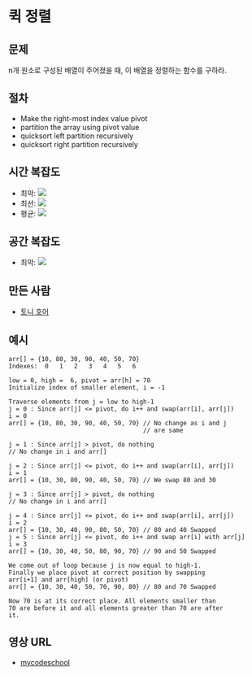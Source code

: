 # 퀵 정렬

## 문제

n개 원소로 구성된 배열이 주어졌을 때, 이 배열을 정렬하는 함수를 구하라.

## 절차

- Make the right-most index value pivot
- partition the array using pivot value
- quicksort left partition recursively
- quicksort right partition recursively

## 시간 복잡도

- 최악: <img src="https://render.githubusercontent.com/render/math?math=O(n^2)">
- 최선: <img src="https://render.githubusercontent.com/render/math?math=O(n \log n)">
- 평균: <img src="https://render.githubusercontent.com/render/math?math=O(n \log n)">

## 공간 복잡도

- 최악: <img src="https://render.githubusercontent.com/render/math?math=O(\log n)">

## 만든 사람

- [토니 호어](https://ko.wikipedia.org/wiki/%ED%86%A0%EB%8B%88_%ED%98%B8%EC%96%B4)

## 예시

```
arr[] = {10, 80, 30, 90, 40, 50, 70}
Indexes:  0   1   2   3   4   5   6

low = 0, high =  6, pivot = arr[h] = 70
Initialize index of smaller element, i = -1

Traverse elements from j = low to high-1
j = 0 : Since arr[j] <= pivot, do i++ and swap(arr[i], arr[j])
i = 0
arr[] = {10, 80, 30, 90, 40, 50, 70} // No change as i and j
                                     // are same

j = 1 : Since arr[j] > pivot, do nothing
// No change in i and arr[]

j = 2 : Since arr[j] <= pivot, do i++ and swap(arr[i], arr[j])
i = 1
arr[] = {10, 30, 80, 90, 40, 50, 70} // We swap 80 and 30

j = 3 : Since arr[j] > pivot, do nothing
// No change in i and arr[]

j = 4 : Since arr[j] <= pivot, do i++ and swap(arr[i], arr[j])
i = 2
arr[] = {10, 30, 40, 90, 80, 50, 70} // 80 and 40 Swapped
j = 5 : Since arr[j] <= pivot, do i++ and swap arr[i] with arr[j]
i = 3
arr[] = {10, 30, 40, 50, 80, 90, 70} // 90 and 50 Swapped

We come out of loop because j is now equal to high-1.
Finally we place pivot at correct position by swapping
arr[i+1] and arr[high] (or pivot)
arr[] = {10, 30, 40, 50, 70, 90, 80} // 80 and 70 Swapped

Now 70 is at its correct place. All elements smaller than
70 are before it and all elements greater than 70 are after
it.
```

## 영상 URL

- [mycodeschool](https://www.youtube.com/watch?v=COk73cpQbFQ)
